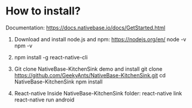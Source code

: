 # How to install? 

Documentation: https://docs.nativebase.io/docs/GetStarted.html

1. Download and install node.js and npm: https://nodejs.org/en/ 
    node -v 
    npm -v
    
2. npm install -g react-native-cli

3. Git clone NativeBase-KitchenSink demo and install
    git clone https://github.com/GeekyAnts/NativeBase-KitchenSink.git
    cd NativeBase-KitchenSink
    npm install

4. React-native
    Inside NativeBase-KitchenSink folder:
    react-native link
    react-native run android
    
    
    
